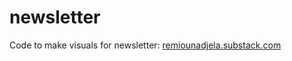 # newsletter
Code to make visuals for newsletter: [remiounadjela.substack.com](https://remiounadjela.substack.com/)
